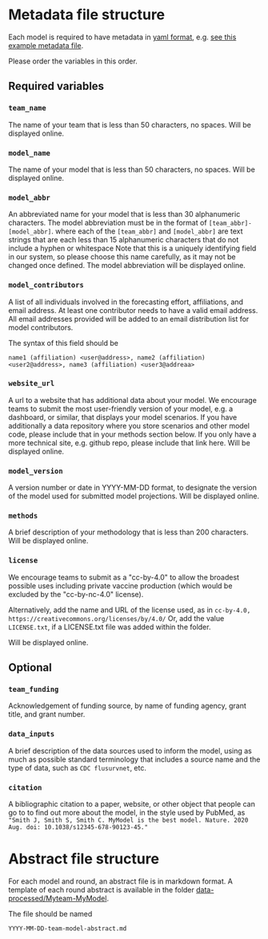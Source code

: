 # Metadata file structure

Each model is required to have metadata in 
[yaml format](https://docs.ansible.com/ansible/latest/reference_appendices/YAMLSyntax.html), 
e.g. [see this example metadata file](https://github.com/midas-network/flu-scenario-modeling-hub/blob/master/data-processed/MyTeam-MyModel/metadata-MyTeam-MyModel.txt).

Please order the variables in this order.

## Required variables

### `team_name`

The name of your team that is less than 50 characters, no spaces. Will be displayed online.

### `model_name`

The name of your model that is less than 50 characters, no spaces. Will be displayed online.

### `model_abbr`

An abbreviated name for your model that is less than 30 alphanumeric characters. The model abbreviation must be in the format of `[team_abbr]-[model_abbr]`. where each of the `[team_abbr]` and `[model_abbr]` are text strings that are each less than 15 alphanumeric characters that do not include a hyphen or whitespace  Note that this is a uniquely identifying field in our system, so please choose this name carefully, as it may not be changed once defined. The model abbreviation will be displayed online.

### `model_contributors`

A list of all individuals involved in the forecasting effort,
affiliations, and email address. At least one contributor needs to have a valid email address. All email addresses provided will be added to an email distribution list for model contributors.

The syntax of this field should be

    name1 (affiliation) <user@address>, name2 (affiliation) <user2@address>, name3 (affiliation) <user3@addreaa>

### `website_url`

A url to a website that has additional data about your model.
We encourage teams to submit the most user-friendly version of your model, e.g. a dashboard, or similar, that displays your model scenarios.
If you have additionally a data repository where you store scenarios and other model code, please include that in your methods section below.
If you only have a more technical site, e.g. github repo, please include that link here.
Will be displayed online.

### `model_version`

A version number or date in YYYY-MM-DD format, to designate the version of the model used for submitted model projections. Will be displayed online.

### `methods`

A brief description of your methodology that is less than 200 characters. Will be displayed online.

### `license`

We encourage teams to submit as a "cc-by-4.0" to allow the broadest possible uses including private vaccine production
(which would be excluded by the "cc-by-nc-4.0" license).

Alternatively, add the name and URL of the license used, as in `cc-by-4.0, https://creativecommons.org/licenses/by/4.0/`
Or, add the value `LICENSE.txt`, if a LICENSE.txt file was added within the folder.

Will be displayed online.

## Optional

### `team_funding`

Acknowledgement of funding source, by name of funding agency, grant title, and grant number.

### `data_inputs`

A brief description of the data sources used to inform the model, using as much as possible standard terminology that includes a source name and the type of data, such as `CDC flusurvnet`, etc.

### `citation`

A bibliographic citation to a paper, website, or other object that people can go to to find out more about the model, in the style used by PubMed, as `"Smith J, Smith S, Smith C. MyModel is the best model. Nature. 2020 Aug. doi: 10.1038/s12345-678-90123-45."`


# Abstract file structure

For each model and round, an abstract file is in markdown format. A template of each round abstract is available in the folder [data-processed/Myteam-MyModel](https://github.com/midas-network/flu-scenario-modeling-hub/tree/main/data-processed/MyTeam-MyModel).

The file should be named 
```
YYYY-MM-DD-team-model-abstract.md
